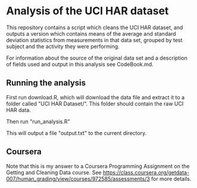 Analysis of the UCI HAR dataset
===============================

This repository contains a script which cleans the UCI HAR dataset, and outputs a version which contains means of the average and standard deviation statistics from measurements in that data set, grouped by test subject and the activity they were performing.

For information about the source of the original data set and a description of fields used and output in this analysis see CodeBook.md.

Running the analysis
--------------------

First run download.R, which will download the data file and extract it to a folder called "UCI HAR Dataset/". This folder should contain the raw UCI HAR data.

Then run "run_analysis.R"

This will output a file "output.txt" to the current directory.

Coursera
--------

Note that this is my answer to a Coursera Programming Assignment on the Getting and Cleaning Data course. See https://class.coursera.org/getdata-007/human_grading/view/courses/972585/assessments/3 for more details.
